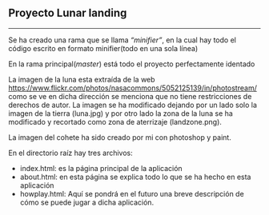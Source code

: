 ## Proyecto Lunar landing
***
Se ha creado una rama que se llama *“minifier”*, en la cual hay todo el código escrito en formato minifier(todo en una sola línea)

En la rama principal(*master*) está todo el proyecto perfectamente identado 

La imagen de la luna esta extraída de la web https://www.flickr.com/photos/nasacommons/5052125139/in/photostream/ como se ve en dicha dirección se menciona que no tiene restricciones de derechos de autor. La imagen se ha modificado dejando por un lado solo la imagen de la tierra (luna.jpg) y por otro lado la zona de la luna se ha modificado y recortado como zona de aterrizaje (landzone.png).

La imagen del cohete ha sido creado por mi con photoshop y paint.

En el directorio raíz hay tres archivos:
* index.html: es la página principal de la aplicación 
* about.html: en esta página se explica todo lo que se ha hecho en esta aplicación 
* howplay.html: Aquí se pondrá en el futuro una breve descripción de cómo se puede jugar a dicha aplicación.
